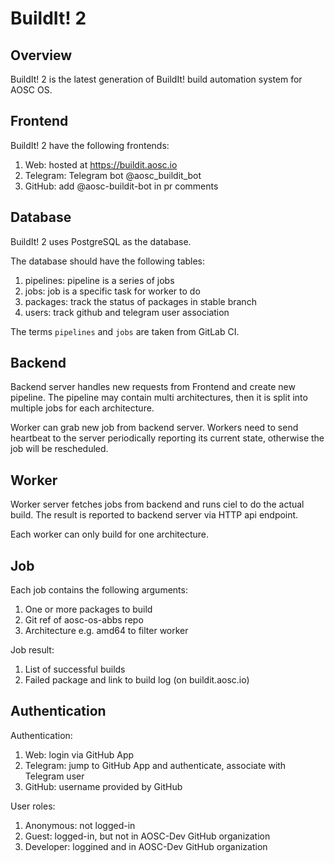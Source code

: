# BuildIt! 2

## Overview

BuildIt! 2 is the latest generation of BuildIt! build automation system for AOSC OS.

## Frontend

BuildIt! 2 have the following frontends:

1. Web: hosted at https://buildit.aosc.io
2. Telegram: Telegram bot @aosc_buildit_bot
3. GitHub: add @aosc-buildit-bot in pr comments

## Database

BuildIt! 2 uses PostgreSQL as the database.

The database should have the following tables:

1. pipelines: pipeline is a series of jobs
2. jobs: job is a specific task for worker to do
3. packages: track the status of packages in stable branch
4. users: track github and telegram user association

The terms `pipelines` and `jobs` are taken from GitLab CI.

## Backend

Backend server handles new requests from Frontend and create new pipeline. The pipeline may contain multi architectures, then it is split into multiple jobs for each architecture.

Worker can grab new job from backend server. Workers need to send heartbeat to the server periodically reporting its current state, otherwise the job will be rescheduled.

## Worker

Worker server fetches jobs from backend and runs ciel to do the actual build. The result is reported to backend server via HTTP api endpoint.

Each worker can only build for one architecture.

## Job

Each job contains the following arguments:

1. One or more packages to build
2. Git ref of aosc-os-abbs repo
3. Architecture e.g. amd64 to filter worker

Job result:

1. List of successful builds
2. Failed package and link to build log (on buildit.aosc.io)

## Authentication

Authentication:

1. Web: login via GitHub App
2. Telegram: jump to GitHub App and authenticate, associate with Telegram user
3. GitHub: username provided by GitHub

User roles:

1. Anonymous: not logged-in
2. Guest: logged-in, but not in AOSC-Dev GitHub organization
3. Developer: loggined and in AOSC-Dev GitHub organization
